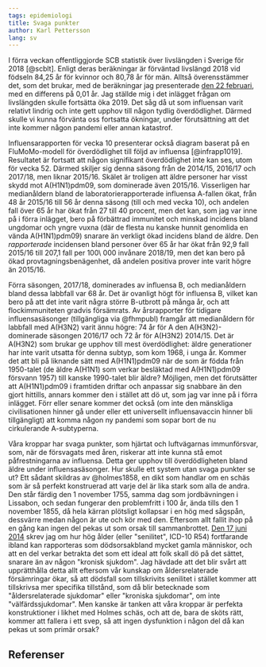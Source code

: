 ```yaml
---
tags: epidemiologi
title: Svaga punkter
author: Karl Pettersson
lang: sv
---
```


I förra veckan offentliggjorde SCB statistik över livslängden i
Sverige för 2018 [@scblt]. Enligt deras beräkningar är förväntad
livslängd 2018 vid födseln 84,25 år för kvinnor och 80,78 år för män.
Alltså överensstämmer det, som det brukar, med de beräkningar jag
presenterade [den 22 februari](2019-02-22-hopp.html), med en differens
på 0,01 år. Jag ställde mig i det inlägget frågan om livslängden
skulle fortsätta öka 2019. Det såg då ut som influensan varit relativt
lindrig och inte gett upphov till någon tydlig överdödlighet. Därmed
skulle vi kunna förvänta oss fortsatta ökningar, under förutsättning
att det inte kommer någon pandemi eller annan katastrof.

Influensarapporten för vecka 10 presenterar också diagram baserat på
en FluMoMo-modell för överdödlighet till följd av influensa
[@infrapp1019]. Resultatet är fortsatt att någon signifikant
överdödlighet inte kan ses, utom för vecka 52. Därmed skiljer sig
denna säsong från de 2014/15, 2016/17 och 2017/18, men liknar 2015/16.
Skälet är troligen att äldre personer har visst skydd mot
A(H1N1)pdm09, som dominerade även 2015/16. Visserligen har
medianåldern bland de laboratorierapporterade influensa A-fallen ökat,
från 48 år 2015/16 till 56 år denna säsong (till och med vecka 10),
och andelen fall över 65 år har ökat från 27 till 40 procent, men det
kan, som jag var inne på i förra inlägget, bero på förbättrad
immunitet och minskad incidens bland ungdomar och yngre vuxna (där de
flesta nu kanske hunnit genomlida en vända A(H1N1)pdm09) snarare än
verkligt ökad incidens bland de äldre. Den *rapporterade* incidensen
bland personer över 65 år har ökat från 92,9 fall 2015/16 till 207,1
fall per 100\ 000 invånare 2018/19, men det kan bero på ökad
provtagningsbenägenhet, då andelen positiva prover inte varit högre än
2015/16.

Förra säsongen, 2017/18, dominerades av influensa B, och medianåldern
bland dessa labbfall var 68 år. Det är ovanligt högt för influensa B,
vilket kan bero på att det inte varit några större B-utbrott på många
år, och att flockimmuniteten gradvis försämrats. Av årsrapporter för
tidigare influensasäsonger (tillgängliga via @fhmpubl) framgår att
medianåldern för labbfall med A(H3N2) varit ännu högre: 74 år för A
den A(H3N2)-dominerade säsongen 2016/17 och 72 år för A(H3N2) 2014/15.
Det är A(H3N2) som brukar ge upphov till mest överdödlighet: äldre
generationer har inte varit utsatta för denna subtyp, som kom 1968, i
unga år. Kommer det att bli på liknande sätt med A(H1N1)pdm09 när de
som är födda från 1950-talet (de äldre A(H1N1) som verkar besläktad
med A(H1N1)pdm09 försvann 1957) till kanske 1990-talet blir äldre?
Möjligen, men det förutsätter att A(H1N1)pdm09 i framtiden driftar och
anpassar sig snabbare än den gjort hittills, annars kommer den i
stället att dö ut, som jag var inne på i förra inlägget. Förr eller
senare kommer det också (om inte den mänskliga civilisationen hinner
gå under eller ett universellt influensavaccin hinner bli
tillgängligt) att komma någon ny pandemi som sopar bort de nu
cirkulerande A-subtyperna.

Våra kroppar har svaga punkter, som hjärtat och luftvägarnas
immunförsvar, som, när de försvagats med åren, riskerar att inte kunna
stå emot påfrestningarna av influensa. Detta ger upphov till
överdödligheten bland äldre under influensasäsonger. Hur skulle ett
system utan svaga punkter se ut? Ett sådant skildras av @holmes1858,
en dikt som handlar om en schäs som är så perfekt konstruerad att
varje del är lika stark som alla de andra. Den står färdig den 1
november 1755, samma dag som jordbävningen i Lissabon, och sedan
fungerar den problemfritt i 100 år, ända tills den 1 november 1855, då
hela kärran plötsligt kollapsar i en hög med sågspån, dessvärre medan
någon är ute och kör med den. Eftersom allt fallit ihop på en gång kan
ingen del pekas ut som orsak till sammanbrottet. [Den 17 juni
2014](http://klpn.se/2014/06/17/hemma-i-alderdomen/) skrev jag om hur
hög ålder (eller "senilitet", ICD-10 R54) fortfarande ibland kan
rapporteras som dödsorsakbland mycket gamla människor, och att en del
verkar betrakta det som ett ideal att folk skall dö på det sättet,
snarare än av någon "kronisk sjukdom". Jag hävdade att det blir svårt
att upprätthålla detta allt eftersom vår kunskap om åldersrelaterade
försämringar ökar, så att dödsfall som tillskrivits senilitet i
stället kommer att tillskrivsa mer specifika tillstånd, som då blir
betecknade som "åldersrelaterade sjukdomar" eller "kroniska
sjukdomar", om inte "välfärdssjukdomar". Men kanske är tanken att våra
kroppar är perfekta konstruktioner i likhet med Holmes schäs, och att
de, bara de sköts rätt, kommer att fallera i ett svep, så att ingen
dysfunktion i någon del då kan pekas ut som primär orsak?


## Referenser
